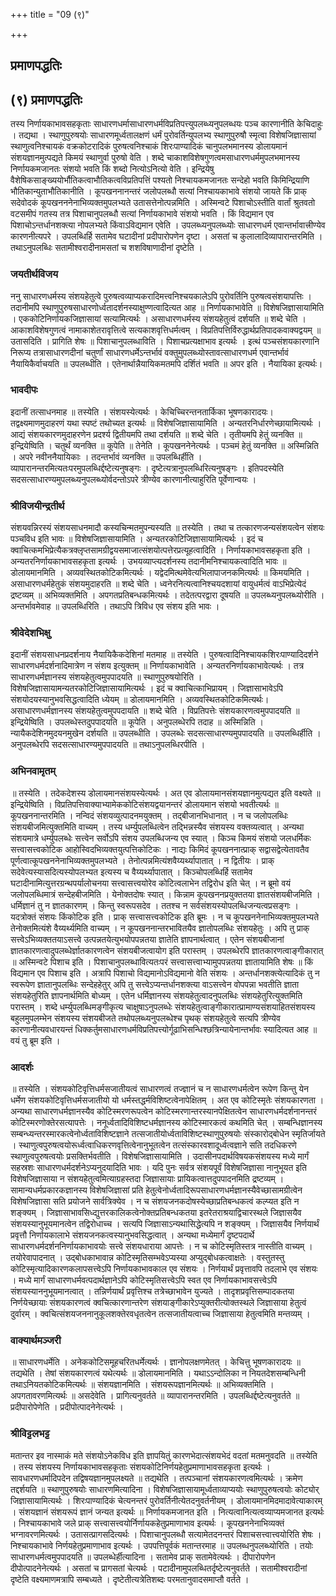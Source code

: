 +++
title = "09 (९)"

+++


## प्रमाणपद्धतिः

## (९) **प्रमाणपद्धतिः**

तस्य निर्णायकाभावसहकृताः साधारणधर्मासाधारणधर्मविप्रतिपत्त्युपलब्ध्यनुपलब्धयः पञ्च कारणानीति केचिदाहुः । तद्यथा । स्थाणुपुरुषयोः साधारणमूर्ध्वतालक्षणं धर्मं पुरोवर्तिन्युपलभ्य स्थाणुपुरुषौ स्मृत्वा विशेषजिज्ञासायां स्थाणुत्वनिश्चायकं वक्रकोटरादिकं पुरुषत्वनिश्चाकं शिरःपाण्यादिकं चानुपलभमानस्य डोलायमानं संशयज्ञानमुत्पद्यते किमयं स्थाणुर्वा पुरुषो वेति । शब्दे चाकाशविशेषगुणत्वमसाधारणधर्ममुपलभमानस्य निर्णायकमजानतः संशयो भवति किं शब्दो नित्योऽनित्यो वेति । इन्द्रियेषु वैशेषिकसाङ्ख्ययोर्भौतिकत्वाभौतिकत्वविप्रतिपत्तिं पश्यतो निश्चायकमजानतः सन्देहो भवति किमिन्द्रियाणि भौतिकान्युताभौतिकानीति । कूपखननानन्तरं जलोपलब्धौ सत्यां निश्चायकाभावे संशयो जायते किं प्राक् सदेवोदकं कूपखनननेनाभिव्यक्तमुपलभ्यते उतासत्तेनोत्पन्नमिति । अस्मिन्वटे पिशाचोऽस्तीति वार्तां श्रुतवतो वटसमीपं गतस्य तत्र पिशाचानुपलब्धौ सत्यां निर्णायकाभावे संशयो भवति । किं विद्यमान एव पिशाचोऽन्तर्धानशक्त्या नोपलभ्यते किंवाऽविद्यमान एवेति । उपलब्ध्यनुपलब्ध्योः साधारणधर्म एवान्तर्भावात्त्रीण्येव कारणनीत्यपरे । उपलब्धिर्हि सतामेव घटादीनां प्रदीपारोपणेन दृष्टा । असतां च कुलालादिव्यापारान्तरमिति । तथाऽनुपलब्धिः सतामीश्वरादीनामसतां च शशविषाणादीनां दृष्टेति ।

### **जयतीर्थविजय**

ननु साधारणधर्मस्य संशयहेतुत्वे पुरुषत्वव्याप्यकरादिमत्त्वनिश्चयकालेऽपि पुरोवर्तिनि पुरुषत्वसंशयापत्तिः । तदानीमपि स्थाणुपुरुषसाधारणोर्ध्वतादर्शनस्याक्षुण्णत्वादित्यत आह ॥ निर्णायकाभावेति ॥ विशेषजिज्ञासायामिति । एककोटिनिर्णायकजिज्ञासायां सत्यामित्यर्थः । असाधारणधर्मस्य संशयहेतुत्वं दर्शयति ॥ शब्दे चेति । आकाशविशेषगुणत्वं नामाकाशेतरावृत्तित्वे सत्यकाशवृत्तिधर्मत्वम् । विप्रतिपत्तिर्विरुद्धार्थप्रतिपादकवाक्यद्वयम् ॥ उतासदिति । प्रागिति शेषः ॥ पिशाचानुपलब्धाविति । पिशाचप्रत्यक्षाभाव इत्यर्थः । इत्थं पञ्चसंशयकारणानि निरूप्य तत्रासाधारणदीनां चतुर्णां साधारणधर्मेऽन्तर्भावं वक्तुमुपलब्ध्योस्तावत्साधारणधर्म एवान्तर्भावं नैयायिकैर्वाचयति ॥ उपलब्धीति । एतेनार्थान्नैयायिकमतमपि दर्शितं भवति ॥ अपर इति । नैयायिका इत्यर्थः।

### **भावदीपः**

इदानीं तत्साधनमाह ॥ तस्येति । संशयस्येत्यर्थः । केचिच्चिरन्तनतार्किका भूषणकारादयः। तद्वक्ष्यमाणमुदाहरणं यथा स्पष्टं तथोच्यत इत्यर्थः ॥ विशेषजिज्ञासायामिति । अन्यतरनिर्धारणेच्छायामित्यर्थः । आद्यं संशयकारणमुदाहरणेन प्रदर्श्य द्वितीयमपि तथा दर्शयति ॥ शब्दे चेति । तृतीयमपि हेतुं व्यनक्ति ॥ इन्द्रियेष्विति । चतुर्थं व्यनक्ति ॥ कूपेति ॥ तेनेति । कूपखननेनेत्यर्थः । पञ्चमं हेतुं व्यनक्ति ॥ अस्मिन्निति । अपरे नवीननैयायिकाः । तदन्तर्भावं व्यनक्ति ॥ उपलब्धिर्हीति । व्यापारानन्तरमित्यतःपरमुपलब्धिर्द्दष्टेत्यनुषङ्गः । दृष्टेत्यत्रानुपलब्धिरित्यनुषङ्गः । इतिपदस्येति सदसत्साधारण्यमुपलब्ध्यनुपलब्ध्योर्वदन्तोऽपरे त्रीण्येव कारणानीत्याहुरिति पूर्वेणान्वयः ।

### **श्रीविजयीन्द्रतीर्थ**

संशयवन्निरस्यं संशयसाधनमादौ कस्यचिन्मतमुपन्यस्यति ॥ तस्येति । तथा च तत्कारणजन्यसंशयत्वेन संशयः पञ्चविध इति भावः ॥ विशेषजिज्ञासायामिति । अन्यतरकोटिजिज्ञासायामित्यर्थः । इदं च क्वाचित्कमभिप्रेत्यैकत्रक्लृप्तसामग्रीद्वयसमाजात्संशयोत्पत्तेरप्रत्यूहत्वादिति । निर्णायकाभावसहकृता इति । अन्यतरनिर्णायकाभावसहकृता इत्यर्थः । उभयव्याप्त्यदर्शनस्य तदानीमनिश्चायकत्वादिति भावः ॥ डोलायमानमिति । अव्यवस्थितकोटिकमित्यर्थः । यद्वेदमित्थमेवेत्यभिलापाजनकमित्यर्थः ॥ किमयमिति । असाधारणधर्महेतुकं संशयमुदाहरति ॥ शब्दे चेति । ध्वनेरनित्यत्वानिश्चयदशायां वायुधर्मत्वं वाऽभिप्रेत्येदं द्रष्टव्यम् ॥ अभिव्यक्तमिति । अपगतप्रतिबन्धकमित्यर्थः । तदेतत्परद्वारा दूषयति ॥ उपलब्ध्यनुपलब्ध्योरीति । अन्तर्भावमेवाह ॥ उपलब्धिरिति । तथाऽपि त्रिविध एव संशय इति भावः ।

### **श्रीवेदेशभिक्षु**

इदानीं संशयसाधनप्रदर्शनाय नैयायिकैकदेशिनां मतमाह ॥ तस्येति । पुरुषत्वादिनिश्चायकशिरःपाण्यादिदर्शने साधारणधर्मदर्शनादिमात्रेण न संशय इत्युक्तम् ॥ निर्णायकाभावेति । अन्यतरनिर्णायकाभावेत्यर्थः । तत्र साधारणधर्मज्ञानस्य संशयहेतुत्वमुपपादयति ॥ स्थाणुपुरुषयोरिति । विशेषजिज्ञासायामन्यतरकोटिजिज्ञासायामित्यर्थः । इदं च क्वाचित्काभिप्रायम् । जिज्ञासाभावेऽपि संशयोदयस्यानुभवसिद्धत्वादिति ध्येयम् ॥ डोलायमानमिति । अव्यवस्थितकोटिकमित्यर्थः। असाधारणधर्मज्ञानस्य संशयहेतुत्वमुपपदायति ॥ शब्दे चेति । विप्रतिपत्तेः संशयकारणत्वमुपपादयति ॥ इन्द्रियेष्विति । उपलब्धेस्तदुपपादयति ॥ कूपेति । अनुपलब्धेरपि तदाह ॥ अस्मिन्निति । न्यायैकदेशिनमुदयनमुखेन दर्शयति ॥ उपलब्धीति । उपलब्धेः सदसत्साधारण्यमुपपादयति ॥ उपलब्धिर्हीति । अनुपलब्धेरपि सदसत्साधारण्यमुपपादयति ॥ तथाऽनुपलब्धिरपीति ।

### **अभिनवामृतम्**

॥ तस्येति । तदेकदेशस्य डोलायमानसंशयस्येत्यर्थः । अत एव डोलायमानसंशयज्ञानमुत्पद्यत इति वक्ष्यते ॥ इन्द्रियेष्विति । विप्रतिपत्तिवाक्याभ्यामेककोटिसंशयद्वयानन्तरं डोलायमान संशयो भवतीत्यर्थः ॥ कूपखननान्तरमिति । नन्विदं संशयव्युत्पादनमयुक्तम् । तद्बीजानभिधानात् । न च जलोपलब्धिः संशयबीजमित्युक्तमिति वाच्यम् । तस्य धर्म्युपलब्धित्वेन तद्भिन्नस्यैव संशयस्य वक्तव्यत्वात् । अन्यथा संशयमात्रे धर्म्युपलब्धेः सत्त्वेन सर्वोऽपि संशय उपलब्धिजन्य एव स्यात् । किञ्च किमयं संशयो जलधर्मिकः सत्त्वासत्त्वकोटिक आहोस्विदभिव्यक्तयुत्पत्तिकोटिकः । नाद्यः किमिदं कूपखननात्प्राक् सद्वासद्वेत्येतावतैव पूर्णत्वात्कूपखननेनाभिव्यक्तमुपलभ्यते । तेनोत्पन्नमित्यंशवैय्यर्थ्यापातात् । न द्वितीयः । प्राक् सदेवेत्यस्यासदित्यस्योपलभ्यत इत्यस्य च वैय्यर्थ्यापातात् । किञ्चोपलब्धिर्हि सतामेव घटादीनामित्युत्तरग्रन्थपर्यालोचनया सत्त्वासत्त्वयोरेव कोटित्वलाभेन तद्विरोध इति चेत् । न ब्रूमो वयं जलोपलब्धिमात्रं सन्देहबीजमिति । येनोक्तदोषः स्यात् । किन्नाम कूपखननप्रयुक्ततया ज्ञातसंशयबीजमिति । धर्मिज्ञानं तु न ज्ञातकारणम् । किन्तु स्वरूपसदेव । ततश्च न सर्वसंशयस्योपलब्धिजन्यत्वप्रसङ्गः । यदत्रोक्तं संशयः किंकोटिक इति । प्राक् सत्त्वासत्त्वकोटिक इति ब्रूमः । न च कूपखननेनाभिव्यक्तमुपलभ्यते तेनोक्तमित्यंशे वैय्यर्थ्यमिति वाच्यम् । न कूपखननान्तरभावितयैव ज्ञातोपलब्धिः संशयहेतुः । अपि तु प्राक् सत्त्वेऽभिव्यक्ततयाऽसत्त्वे उत्पन्नतयेत्युभयोपपन्नतया ज्ञातेति ज्ञापनार्थत्वात् । एतेन संशयबीजानां ज्ञातकारणत्वादुपलब्धेर्ज्ञातकारणत्वेन संशयबीजत्वायोग इति परास्तम् । उपलब्धेरपि ज्ञातकारणत्वाङ्गीकारात् ॥ अस्मिन्वटे पिशाच इति । पिशाचानुपलब्धावित्यतःपरं सत्त्वासत्त्वाभ्यामुपपन्नतया ज्ञातायामिति शेषः ॥ किं विद्यमान एव पिशाच इति । अत्रापि पिशाचो विद्यमानोऽविद्यमानो वेति संशयः । अन्तर्धानशक्त्येत्यादिकं तु न स्वरूपेण ज्ञातानुपलब्धिः सन्देहहेतुर् अपि तु सत्त्वेऽप्यन्तर्धानशक्त्या वाऽसत्त्वेन वोपपन्ना भवतीति ज्ञाता संशयहेतुरिति ज्ञापनार्थमिति बोध्यम् । एतेन धर्मिज्ञानस्य संशयहेतुत्वादनुपलब्धिः संशयहेतुरित्युक्तमिति परास्तम् । शब्दे धर्म्युपलब्धिमङ्गीकृत्य चाक्षुषाऽनुपलब्धेः संशयहेतुत्वाङ्गीकारात्प्रामाण्यसंशयाहितसंशयस्य बहुलमुपलम्भेन संशयस्य संशयबीजते तथोपलब्ध्यनुपलब्धेश्च पृथक् संशयहेतुत्वे सत्यपि त्रीण्येव कारणानीत्यवधारयन्तं धिक्कर्तुमसाधारणधर्मविप्रतिपत्त्योर्गूढाभिसन्धिश्छत्रिन्यायेनान्तर्भावः स्यादित्यत आह ॥ वयं तु ब्रूम इति ।

### **आदर्शः**

॥ तस्येति । संशयकोटिवृत्तिधर्मसजातीयत्वं साधारणत्वं तज्ज्ञानं च न साधारणधर्मत्वेन रूपेण किन्तु येन धर्मेण संशयकोटिवृत्तिधर्मसजातीयो यो धर्मस्तद्धर्मविशिष्टत्वेनापेक्षितम् । अत एव कोटिस्मृतेः संशयकारणता । अन्यथा साधारणधर्मज्ञानस्यैव कोटिस्मरणरूपत्वेन कोटिस्मरणान्तरस्यानपेक्षितत्वेन साधारणधर्मदर्शनानन्तरं कोटिस्मरणोक्तेरसत्यापत्तेः । ननूर्ध्वतादिविशिष्टधर्मज्ञानस्य कोटिस्मारकत्वं कथमिति चेत् । सम्बन्धिज्ञानस्य सम्बन्ध्यन्तरस्मारकत्वेनोर्ध्वताविशिष्टज्ञाने तत्सजातीयोर्ध्वताविशिष्टस्थाणुपुरुषयोः संस्कारोद्बोधेन स्मृतिर्जायते । स्थाणुत्वपुरुषत्वयोरूर्ध्वत्वाधिकरणवृत्तित्वेनानुभूतत्वेन तत्संस्कारवशादूर्ध्वत्वज्ञाने सति तदधिकरणे स्थाणुत्वपुरुषत्वयोः प्रसक्तिर्भवतीति । विशेषजिज्ञासायामिति । उदासीनपदार्थविषयकसंशयस्य मध्ये मार्गं सहस्रशः साधारणधर्मदर्शनेऽप्यनुदयादिति भावः । यदि पुनः सर्वत्र संशयपूर्वं विशेषजिज्ञासा नानुभूयत इति विशेषजिज्ञासाया न संशयहेतुत्वमित्याग्रहस्तदा जिज्ञासायाः प्रायिकत्वात्तदुपपादनमिति द्रष्टव्यम् । सामान्यधर्मप्रकारकज्ञानस्य विशेषजिज्ञासां प्रति हेतुत्वेनोर्ध्वतादिरूपसाधारणधर्मज्ञानस्यैवेच्छासामग्रीत्वेन विशेषजिज्ञासा सति प्रयोजने सार्वत्रिक्येव । न च संशयजनकदोषस्येच्छाप्रतिबन्धकत्वं कल्प्यत इति न शङ्क्यम् । जिज्ञासाभावसिध्द्युत्तरकालिकत्वेनोक्तप्रतिबन्धकतया इतरेतराश्रयाद्विचारस्थले जिज्ञासयैव संशयस्यानुभूयमानत्वेन तद्विरोधाच्च । सत्यपि जिज्ञासाऽन्यथासिद्धेत्यपि न शङ्क्यम् । जिज्ञासयैव निर्णयार्थं प्रवृत्तौ निर्णायकालाभे संशयजनकत्वस्यानुभवसिद्धत्वात् । अन्यथा मध्येमार्गं दृष्टपदार्थे साधारणधर्मदर्शननिर्णायकाभावयोः सत्त्वे संशयधाराया आपत्तेः । न च कोटिस्मृतिस्तत्र नास्तीति वाच्यम् । तयोरेवापादनात् । उद्बोधकाभावान्न कोटिस्मृतिसम्भवेऽप्यस्या अप्युद्बोधकत्वाक्षतेः । वस्तुतस्तु कोटिस्मृत्यादिकारणकलापसत्त्वेऽपि निर्णायकाभावकाल एव संशयः । निर्णयार्थं प्रवृत्तावपि तदलाभे एव संशयः । मध्ये मार्गं साधारणधर्मवत्पदार्थज्ञानेऽपि कोटिस्मृतिसत्त्वेऽपि स्वत एव निर्णायकाभावसत्त्वेऽपि संशयस्याननुभूयमानत्वात् । तन्निर्णयार्थं प्रवृत्तिश्च तत्रेच्छाभावेन युज्यते । तादृशप्रवृत्तिसम्पादकतया निर्णयेच्छायाः संशयकारणत्वं क्वचित्कारणान्तरेण संशयाङ्गीकारेऽप्युक्तरीत्योक्तस्थले जिज्ञासाया हेतुत्वं दुर्वारम् । क्वचित्संशयजननानुकूलशक्तेरवधृतत्वेन तत्सजातीयत्वाच्च जिज्ञासाया हेतुत्वमिति मन्तव्यम् ।

### **वाक्यार्थमञ्जरी**

॥ साधारणधर्मेति । अनेककोटिसमूहचरितधर्मेत्यर्थः । ज्ञानोपलक्षणमेतत् । केचित्तु भूषणकारादयः ॥ तद्यथेति । तेषां संशयकारणत्वं यथेत्यर्थः ॥ डोलायमानमिति । यथाऽऽन्दोलिका न नियतदेशसम्बन्धिनी तथाऽनियतकोटिकमित्यर्थः ॥ संशयज्ञानमिति । संशयरूपज्ञानमित्यर्थः ॥ अभिव्यक्तमिति । अपगतावरणमित्यर्थः ॥ असदेवेति । प्रागित्यनुवर्तते ॥ व्यापारानन्तरमिति । उपलब्धिर्द्दष्टेत्यनुवर्तते ॥ प्रदीपारोपेणेति । प्रदीपोत्पादनेनेत्यर्थः ।

### **श्रीविट्टलभट्ट**

मतान्तर इव नास्माकं मते संशयोऽनेकविध इति ज्ञापयितुं कारणभेदात्संशयभेदं वदतां मतमनुवदति ॥ तस्येति । तस्य संशयस्य निर्णायकाभावसहकृताः संशयकोटिनिर्णयहेतुप्रमाणाभावसहकृता इत्यर्थः । सावधारणधर्मादिपदेन तद्विषयज्ञानमुपलक्ष्यते ॥ तद्यथेति । तत्पञ्चानां संशयकारणत्वमित्यर्थः । क्रमेण तद्दर्शयति ॥ स्थाणुपुरुषयोः साधारणमित्यादिना । विशेषजिज्ञासायामूर्ध्वताव्याप्ययोः स्थाणुपुरुषत्वयोः कोट्योर् जिज्ञासायामित्यर्थः । शिरःपाण्यादिकं चेत्यनन्तरं पुरोवर्तिनीत्येतदनुवर्तनीयम् । डोलायमानमिदमादावेत्याकारम् । संशयज्ञानं संशयरूपं ज्ञानं जन्यत इत्यर्थः ॥ निर्णायकमजानत इति । नित्यत्वानित्यत्वव्याप्यमजानत इत्यर्थः । निश्चायकाभावे जले प्राक् सत्त्वासत्त्वयोर्निर्णायकहेतुप्रमाणाभाव इत्यर्थः । कूपखननेनाभिव्यक्तं भग्नावरणमित्यर्थः । उतासत्प्रागसदित्यर्थः । पिशाचानुपलब्धौ सत्यामेतदनन्तरं पिशाचसत्त्वात्त्वयोरिति शेषः । निश्चायकाभावे निर्णयहेतुप्रमाणाभाव इत्यर्थः । उपपत्तिपूर्वकं मतान्तरमाह ॥ उपलब्धनुपलब्ध्योरिति । तयोः साधारणधर्मत्वमुपपादयति ॥ उपलब्धेर्हीत्यादिना । सतामेव प्राक् सतामेवेत्यर्थः । दीपारोपणेन दीपोत्पादनेनेत्यर्थः । असतां च प्रागसतां चेत्यर्थः । पटादीनामुपलब्धितर्दृष्टेत्यनुवर्तते । सतामीश्वरादीनां दृष्टेति वक्ष्यमाणमत्रापि सम्बध्यते । दृष्टेतीत्यत्रेतिशब्दः परमतानुवादसमाप्तौ वर्तते ।

